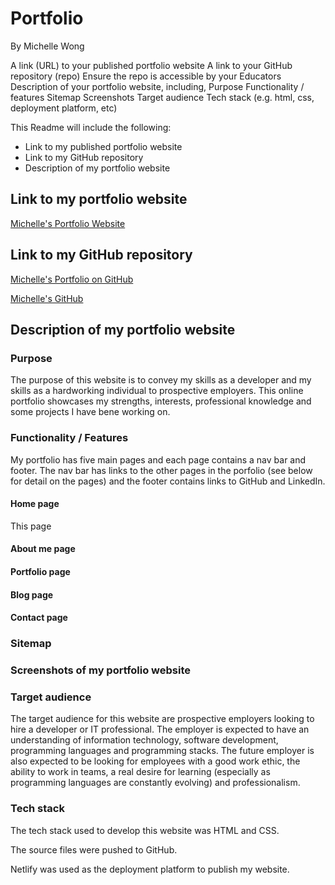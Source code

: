 # Portfolio
By Michelle Wong

A link (URL) to your published portfolio website
A link to your GitHub repository (repo)
Ensure the repo is accessible by your Educators
Description of your portfolio website, including,
Purpose
Functionality / features
Sitemap
Screenshots
Target audience
Tech stack (e.g. html, css, deployment platform, etc)

This Readme will include the following: 
* Link to my published portfolio website
* Link to my GitHub repository
* Description of my portfolio website

## Link to my portfolio website

[Michelle's Portfolio Website](https://themishmash.netlify.com/)

## Link to my GitHub repository

[Michelle's Portfolio on GitHub](https://github.com/themishmash/portfolio)

[Michelle's GitHub](https://github.com/themishmash)

## Description of my portfolio website
### Purpose 
The purpose of this website is to convey my skills as a developer and my skills as a hardworking individual to prospective employers. This online portfolio showcases my strengths, interests, professional knowledge and some projects I have bene working on. 

### Functionality / Features
My portfolio has five main pages and each page contains a nav bar and footer. The nav bar has links to the other pages in the porfolio (see below for detail on the pages) and the footer contains links to GitHub and LinkedIn.

#### Home page
This page 

#### About me page


#### Portfolio page


#### Blog page


#### Contact page


### Sitemap


### Screenshots of my portfolio website


### Target audience
The target audience for this website are prospective employers looking to hire a developer or IT professional. The employer is expected to have an understanding of information technology, software development, programming languages and programming stacks. The future employer is also expected to be looking for employees with a good work ethic, the ability to work in teams, a real desire for learning (especially as programming languages are constantly evolving) and professionalism.

### Tech stack
The tech stack used to develop this website was HTML and CSS. 

The source files were pushed to GitHub. 

Netlify was used as the deployment platform to publish my website.


